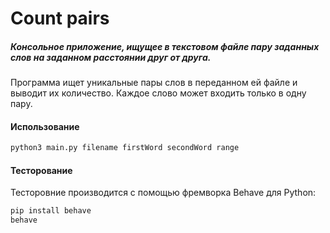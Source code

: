 # Count pairs
##### Консольное приложение, ищущее в текстовом файле пару заданных слов на заданном расстоянии друг от друга.
Программа ищет уникальные пары слов в переданном ей файле и выводит их количество. Каждое слово может входить только в одну пару.
#### Использование
```sh
python3 main.py filename firstWord secondWord range
```
#### Тесторование
Тесторовние производится с помощью фремворка Behave для Python:
```sh
pip install behave
behave
```
